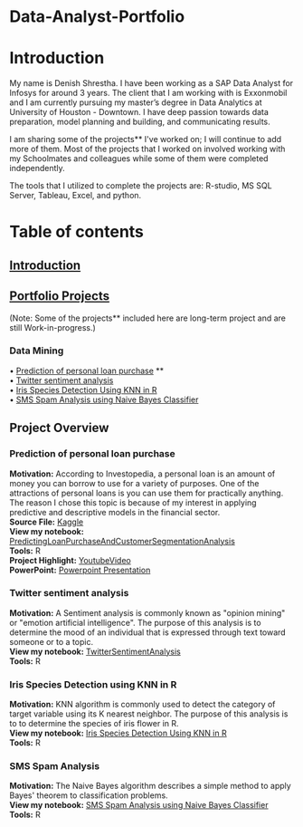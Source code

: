 # Data-Analyst-Portfolio


# Introduction
My name is Denish Shrestha. I have been working as a SAP Data Analyst for Infosys for around 3 years. The client that I am working with is Exxonmobil and I am currently pursuing my master’s degree in Data Analytics at University of Houston - Downtown. I have deep passion towards data preparation, model planning and building, and communicating results. 

I am sharing some of the projects** I've worked on; I will continue to add more of them. Most of the projects that I worked on involved working with my Schoolmates and colleagues while some of them were completed independently.

The tools that I utilized to complete the projects are:
R-studio, MS SQL Server, Tableau, Excel, and python.

# Table of contents    
 ## [Introduction](#Introduction) <br/>
 ## [Portfolio Projects](#Portfolio-Projects) <br/>
 (Note: Some of the projects\** included here are long-term project and are still Work-in-progress.)
   ### Data Mining
   • [Prediction of personal loan purchase](#Prediction-of-personal-loan-purchase) **  <br>
   • [Twitter sentiment analysis](#Twitter-sentiment-analysis) <br/>
   • [Iris Species Detection Using KNN in R](#Iris-Species-Detection-Using-KNN-in-R) <br/>
   • [SMS Spam Analysis using Naive Bayes Classifier](#SMS-Spam-Analysis) <br/>
   
## Project Overview
### Prediction of personal loan purchase
   **Motivation:** <span>  According to Investopedia, a personal loan is an amount of money you can borrow to use for a variety of purposes. One of the attractions of personal loans is you can use them for practically anything. The reason I chose this topic is because of my interest in applying predictive and descriptive models in the financial sector. <span>  <br>
   **Source File:** [Kaggle](https://www.kaggle.com/datasets/teertha/personal-loan-modeling) <br>
   **View my notebook:** [PredictingLoanPurchaseAndCustomerSegmentationAnalysis](https://github.com/denish5300/Prediction-of-Personal-Loan-Purchase-Customer-Segmentation-Analysis/blob/main/Bank_Personal_Loan_Original.csv)<br>
   **Tools:** R <br>
   **Project Highlight:** [YoutubeVideo](https://www.youtube.com/watch?v=CM71NL_BHHc) <br>
   **PowerPoint:** [Powerpoint Presentation](https://github.com/denish5300/Prediction-of-Personal-Loan-Purchase-Customer-Segmentation-Analysis/blob/main/PersonalLoanProjectPresentation.pptx) <br>
 
### Twitter sentiment analysis
   **Motivation:** <span> A Sentiment analysis is commonly known as "opinion mining" or "emotion artificial intelligence". The purpose of this analysis                             is to determine the mood of an individual that is expressed through text toward someone or to a topic. <span>  <br>
   **View my notebook:** [TwitterSentimentAnalysis](https://github.com/denish5300/Twitter-Sentiment-Analysis-using-R)  <br>
   **Tools:** R
    
### Iris Species Detection using KNN in R
  **Motivation:** <span> KNN algorithm is commonly used to detect the category of target variable using its K nearest neighbor. The purpose of this analysis is to
             to determine the species of iris flower in R. <span>  <br>
  **View my notebook:** [Iris Species Detection Using KNN in R](https://github.com/denish5300/Iris-Species-Detection-Using-KNN-in-R)  <br>
   **Tools:** R
 
### SMS Spam Analysis
  **Motivation:** <span>  The Naive Bayes algorithm describes a simple method to apply Bayes' theorem to classification problems. <span>  <br>
  **View my notebook:** [SMS Spam Analysis using Naive Bayes Classifier](https://github.com/denish5300/SMS-Spam-Analysis)  <br>
   **Tools:** R 
 
 
    
